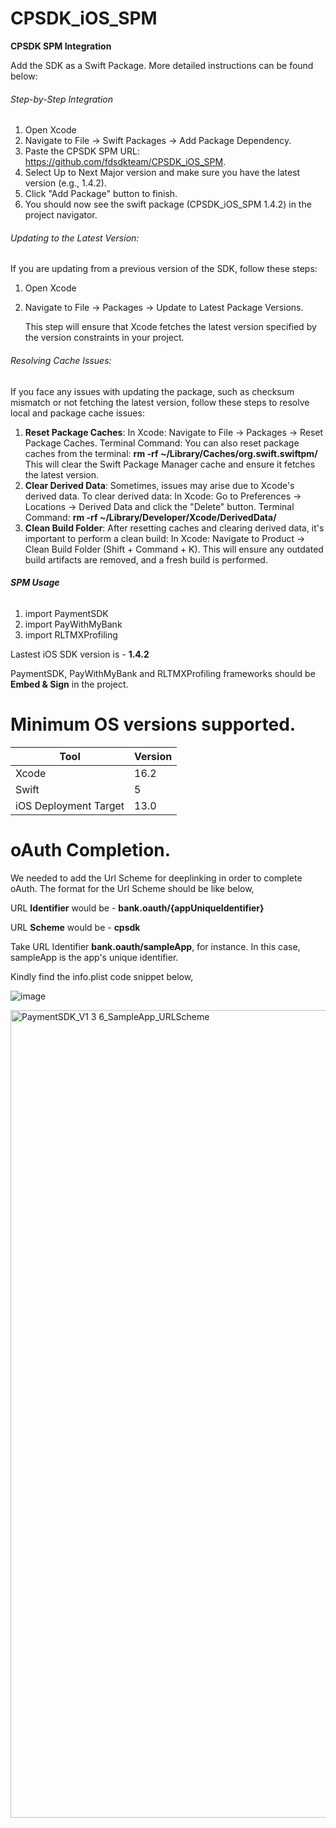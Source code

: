 # CPSDK_iOS_SPM

**CPSDK SPM Integration**

Add the SDK as a Swift Package. More detailed instructions can be found below:

###### Step-by-Step Integration

1. Open Xcode
2. Navigate to File -> Swift Packages -> Add Package Dependency.
3. Paste the CPSDK SPM URL: https://github.com/fdsdkteam/CPSDK_iOS_SPM.
4. Select Up to Next Major version and make sure you have the latest version (e.g., 1.4.2).
5. Click "Add Package" button to finish.
6. You should now see the swift package (CPSDK_iOS_SPM 1.4.2) in the project navigator.

###### Updating to the Latest Version:
If you are updating from a previous version of the SDK, follow these steps:
1.	Open Xcode
2.	Navigate to File -> Packages -> Update to Latest Package Versions.

  	This step will ensure that Xcode fetches the latest version specified by the version constraints in your project.
  	
  	
###### Resolving Cache Issues:
If you face any issues with updating the package, such as checksum mismatch or not fetching the latest version, follow these steps to resolve local and package cache issues:
1.	**Reset Package Caches**:
   In Xcode: Navigate to File -> Packages -> Reset Package Caches.
  	Terminal Command: You can also reset package caches from the terminal:
  	**rm -rf ~/Library/Caches/org.swift.swiftpm/**
  	This will clear the Swift Package Manager cache and ensure it fetches the latest version.
2.	**Clear Derived Data**:
   Sometimes, issues may arise due to Xcode's derived data.
  	To clear derived data:
  	In Xcode: Go to Preferences -> Locations -> Derived Data and click the "Delete" button.
	Terminal Command: **rm -rf ~/Library/Developer/Xcode/DerivedData/**
3. **Clean Build Folder**:
   After resetting caches and clearing derived data, it's important to perform a clean build:
   In Xcode: Navigate to Product -> Clean Build Folder (Shift + Command + K).
   This will ensure any outdated build artifacts are removed, and a fresh build is performed.



###### **SPM Usage**

1. import PaymentSDK
2. import PayWithMyBank
3. import RLTMXProfiling

Lastest iOS SDK version is - **1.4.2**

PaymentSDK, PayWithMyBank and RLTMXProfiling frameworks should be **Embed & Sign** in the project.


# **Minimum OS versions supported.**

| Tool| Version| 
|---------------|------|
|Xcode |16.2| 
|Swift |5|
|iOS Deployment Target |13.0| 



# **oAuth Completion.**

We needed to add the Url Scheme for deeplinking in order to complete oAuth. The format for the Url Scheme should be like below,

URL **Identifier** would be - **bank.oauth/{appUniqueIdentifier}**

URL **Scheme** would be - **cpsdk**

Take URL Identifier **bank.oauth/sampleApp**, for instance. In this case, sampleApp is the app's unique identifier.

Kindly find the info.plist code snippet below,

![image](https://github.com/user-attachments/assets/3e0d4f75-e539-4aef-9a1f-f0b2c00f10cf)



<img width="1292" alt="PaymentSDK_V1 3 6_SampleApp_URLScheme" src="https://github.com/user-attachments/assets/6c1b13f4-b14a-41ac-8860-1e67bca52c65">
